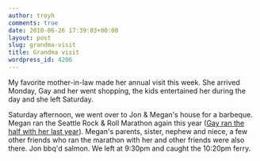 ```yaml
---
author: troyh
comments: true
date: 2010-06-26 17:39:03+00:00
layout: post
slug: grandma-visit
title: Grandma visit
wordpress_id: 4206
---
```


My favorite mother-in-law made her annual visit this week. She arrived Monday, Gay and her went shopping, the kids entertained her during the day and she left Saturday.

Saturday afternoon, we went over to Jon & Megan's house for a barbeque. Megan ran the Seattle Rock & Roll Marathon again this year ([Gay ran the half with her last year](http://troyandgay.com/blog/2009/06/27/seattle-rock-n-roll-marathon/)). Megan's parents, sister, nephew and niece, a few other friends who ran the marathon with her and other friends were also there. Jon bbq'd salmon. We left at 9:30pm and caught the 10:20pm ferry.
